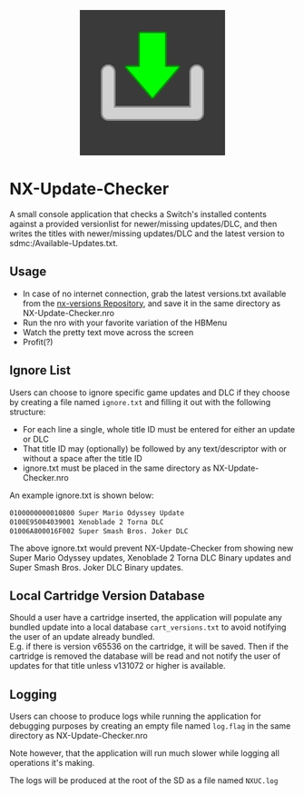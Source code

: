 <p align="center"><img src="https://github.com/16BitWonder/NX-Update-Checker/blob/master/icon.jpg"></p>

# NX-Update-Checker
A small console application that checks a Switch's installed contents against a provided versionlist for newer/missing updates/DLC, and then writes the titles with newer/missing updates/DLC and the latest version to sdmc:/Available-Updates.txt.

## Usage
- In case of no internet connection, grab the latest versions.txt available from the [nx-versions Repository](https://github.com/16BitWonder/nx-versions/blob/master/versions.txt), and save it in the same directory as NX-Update-Checker.nro
- Run the nro with your favorite variation of the HBMenu
- Watch the pretty text move across the screen
- Profit(?)

## Ignore List
Users can choose to ignore specific game updates and DLC if they choose by creating a file named `ignore.txt` and filling it out with the following structure:
- For each line a single, whole title ID must be entered for either an update or DLC
- That title ID may (optionally) be followed by any text/descriptor with or without a space after the title ID
- ignore.txt must be placed in the same directory as NX-Update-Checker.nro

An example ignore.txt is shown below:
```
0100000000010800 Super Mario Odyssey Update
0100E95004039001 Xenoblade 2 Torna DLC
01006A800016F002 Super Smash Bros. Joker DLC
```
The above ignore.txt would prevent NX-Update-Checker from showing new Super Mario Odyssey updates, Xenoblade 2 Torna DLC Binary updates and Super Smash Bros. Joker DLC Binary updates.

## Local Cartridge Version Database
Should a user have a cartridge inserted, the application will populate any bundled update into a local database `cart_versions.txt` to avoid notifying the user of an update already bundled.  
E.g. if there is version v65536 on the cartridge, it will be saved. Then if the cartridge is removed the database will be read and not notify the user of updates for that title unless v131072 or higher is available.


## Logging
Users can choose to produce logs while running the application for debugging purposes by creating an empty file named `log.flag` in the same directory as NX-Update-Checker.nro

Note however, that the application will run much slower while logging all operations it's making.

The logs will be produced at the root of the SD as a file named `NXUC.log`
